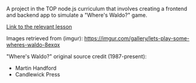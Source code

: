 A project in the TOP node.js curriculum that involves creating a frontend and backend app to simulate a "Where's Waldo?" game.

<a target="blank" href="https://www.theodinproject.com/lessons/nodejs-where-s-waldo-a-photo-tagging-app">
Link to the relevant lesson 
</a>

Images retrieved from (imgur):
https://imgur.com/gallery/lets-play-some-wheres-waldo-8exqx

"Where's Waldo?" original source credit (1987-present):

- Martin Handford
- Candlewick Press
